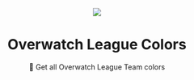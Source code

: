<p align=center>
<img src="https://acupoftee.github.io/images/logos.jpg">
</p>
<h1 align=center>Overwatch League Colors</h1>
<p align=center>🎨 Get all Overwatch League Team colors</p>
